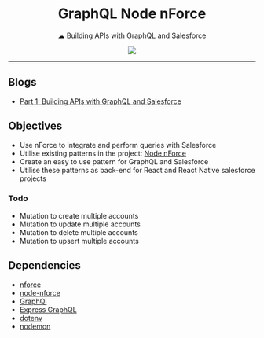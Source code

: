 <h1 align="center">
  GraphQL Node nForce
</h1>

<p align="center">☁︎ Building APIs with GraphQL and Salesforce</p>
<p align="center"><a href="https://travis-ci.com/Gurenax/graphql-node-nforce/"><img src="https://travis-ci.com/Gurenax/graphql-node-nforce.svg?branch=master"/></a>
</p>

---

## Blogs
- [Part 1: Building APIs with GraphQL and Salesforce](https://www.mav3rik.com/blog/salesforce-graphql)

## Objectives
- Use nForce to integrate and perform queries with Salesforce
- Utilise existing patterns in the project: [Node nForce](https://github.com/Gurenax/node-nforce)
- Create an easy to use pattern for GraphQL and Salesforce
- Utilise these patterns as back-end for React and React Native salesforce projects

### Todo
- Mutation to create multiple accounts
- Mutation to update multiple accounts
- Mutation to delete multiple accounts
- Mutation to upsert multiple accounts

## Dependencies
- [nforce](https://github.com/kevinohara80/nforce)
- [node-nforce](https://github.com/Gurenax/node-nforce)
- [GraphQl](https://github.com/graphql/graphql-js)
- [Express GraphQL](https://github.com/graphql/express-graphql)
- [dotenv](https://github.com/motdotla/dotenv)
- [nodemon](https://github.com/remy/nodemon)